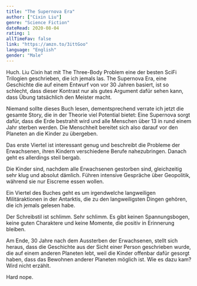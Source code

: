 ```yaml
---
title: "The Supernova Era"
author: ["Cixin Liu"]
genre: "Science Fiction"
dateRead: 2020-08-04
rating: 1
allTimeFav: false
link: "https://amzn.to/3ittGoo"
language: "English"
gender: "Male"
---
```


Huch. Liu Cixin hat mit The Three-Body Problem eine der besten SciFi Trilogien geschrieben, die ich jemals las. The Supernova Era, eine Geschichte die auf einem Entwurf von vor 30 Jahren basiert, ist so schlecht, dass dieser Kontrast nur als gutes Argument dafür sehen kann, dass Übung tatsächlich den Meister macht.

Niemand sollte dieses Buch lesen, dementsprechend verrate ich jetzt die gesamte Story, die in der Theorie viel Potential bietet: Eine Supernova sorgt dafür, dass die Erde bestrahlt wird und alle Menschen über 13 in rund einem Jahr sterben werden. Die Menschheit bereitet sich also darauf vor den Planeten an die Kinder zu übergeben.

Das erste Viertel ist interessant genug und beschreibt die Probleme der Erwachsenen, ihren Kindern verschiedene Berufe nahezubringen. Danach geht es allerdings steil bergab.

Die Kinder sind, nachdem alle Erwachsenen gestorben sind, gleichzeitig sehr klug und absolut dämlich. Führen intensive Gespräche über Geopolitik, während sie nur Eiscreme essen wollen.

Ein Viertel des Buches geht es um irgendwelche langweiligen Militäraktionen in der Antarktis, die zu den langweiligsten Dingen gehören, die ich jemals gelesen habe.

Der Schreibstil ist schlimm. Sehr schlimm. Es gibt keinen Spannungsbogen, keine guten Charaktere und keine Momente, die positiv in Erinnerung bleiben.

Am Ende, 30 Jahre nach dem Aussterben der Erwachsenen, stellt sich heraus, dass die Geschichte aus der Sicht einer Person geschrieben wurde, die auf einem anderen Planeten lebt, weil die Kinder offenbar dafür gesorgt haben, dass das Bewohnen anderer Planeten möglich ist. Wie es dazu kam? Wird nicht erzählt.

Hard nope.
